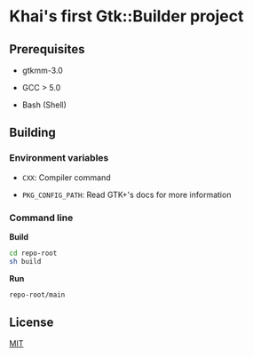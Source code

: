 # Khai's first Gtk::Builder project

## Prerequisites

* gtkmm-3.0

* GCC > 5.0

* Bash (Shell)

## Building

### Environment variables

* `CXX`: Compiler command

* `PKG_CONFIG_PATH`: Read GTK+'s docs for more information

### Command line

**Build**

```bash
cd repo-root
sh build
```

**Run**

```bash
repo-root/main
```

## License

[MIT](./LICENSE.md)
